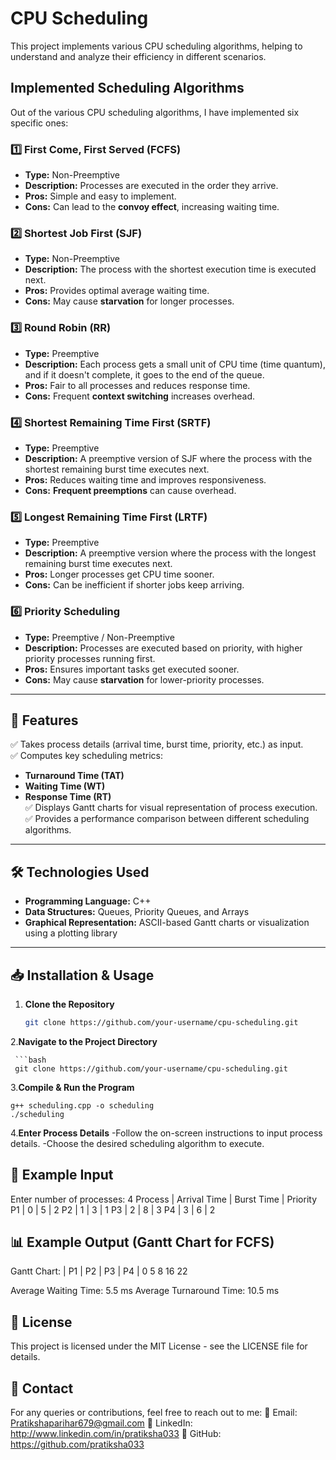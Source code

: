 
# CPU Scheduling

This project implements various CPU scheduling algorithms, helping to understand and analyze their efficiency in different scenarios.

## Implemented Scheduling Algorithms

Out of the various CPU scheduling algorithms, I have implemented six specific ones:

### 1️⃣ First Come, First Served (FCFS)
- **Type:** Non-Preemptive  
- **Description:** Processes are executed in the order they arrive.  
- **Pros:** Simple and easy to implement.  
- **Cons:** Can lead to the **convoy effect**, increasing waiting time.

### 2️⃣ Shortest Job First (SJF)
- **Type:** Non-Preemptive  
- **Description:** The process with the shortest execution time is executed next.  
- **Pros:** Provides optimal average waiting time.  
- **Cons:** May cause **starvation** for longer processes.

### 3️⃣ Round Robin (RR)
- **Type:** Preemptive  
- **Description:** Each process gets a small unit of CPU time (time quantum), and if it doesn't complete, it goes to the end of the queue.  
- **Pros:** Fair to all processes and reduces response time.  
- **Cons:** Frequent **context switching** increases overhead.

### 4️⃣ Shortest Remaining Time First (SRTF)
- **Type:** Preemptive  
- **Description:** A preemptive version of SJF where the process with the shortest remaining burst time executes next.  
- **Pros:** Reduces waiting time and improves responsiveness.  
- **Cons:** **Frequent preemptions** can cause overhead.

### 5️⃣ Longest Remaining Time First (LRTF)
- **Type:** Preemptive  
- **Description:** A preemptive version where the process with the longest remaining burst time executes next.  
- **Pros:** Longer processes get CPU time sooner.  
- **Cons:** Can be inefficient if shorter jobs keep arriving.

### 6️⃣ Priority Scheduling
- **Type:** Preemptive / Non-Preemptive  
- **Description:** Processes are executed based on priority, with higher priority processes running first.  
- **Pros:** Ensures important tasks get executed sooner.  
- **Cons:** May cause **starvation** for lower-priority processes.

---

## 🔹 Features

✅ Takes process details (arrival time, burst time, priority, etc.) as input.  
✅ Computes key scheduling metrics:  
   - **Turnaround Time (TAT)**  
   - **Waiting Time (WT)**  
   - **Response Time (RT)**  
✅ Displays Gantt charts for visual representation of process execution.  
✅ Provides a performance comparison between different scheduling algorithms.  

---

## 🛠️ Technologies Used

- **Programming Language:** C++  
- **Data Structures:** Queues, Priority Queues, and Arrays  
- **Graphical Representation:** ASCII-based Gantt charts or visualization using a plotting library  

---

## 📥 Installation & Usage

1. **Clone the Repository**  
   ```bash
   git clone https://github.com/your-username/cpu-scheduling.git
2.**Navigate to the Project Directory**

     ```bash
     git clone https://github.com/your-username/cpu-scheduling.git
   

3.**Compile & Run the Program**
    
    g++ scheduling.cpp -o scheduling
    ./scheduling
4.**Enter Process Details**
-Follow the on-screen instructions to input process details.
-Choose the desired scheduling algorithm to execute.

## 📌 Example Input
Enter number of processes: 4
Process | Arrival Time | Burst Time | Priority
P1      | 0           | 5          | 2
P2      | 1           | 3          | 1
P3      | 2           | 8          | 3
P4      | 3           | 6          | 2

## 📊 Example Output (Gantt Chart for FCFS)
Gantt Chart:
| P1 | P2 | P3 | P4 |
0    5    8    16   22  

Average Waiting Time: 5.5 ms
Average Turnaround Time: 10.5 ms

## 📜 License
This project is licensed under the MIT License - see the LICENSE file for details.

## 📩 Contact
For any queries or contributions, feel free to reach out to me:
📧 Email: Pratikshaparihar679@gmail.com
🔗 LinkedIn: http://www.linkedin.com/in/pratiksha033
🐙 GitHub: https://github.com/pratiksha033


